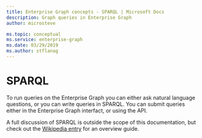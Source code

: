 ```yaml
---
title: Enterprise Graph concepts - SPARQL | Microsoft Docs
description: Graph queries in Enterprise Graph
author: microsteve

ms.topic: conceptual
ms.service: enterprise-graph 
ms.date: 03/29/2019
ms.author: stflanag
---
```


# SPARQL

To run queries on the Enterprise Graph you can either ask natural language questions, or you can write queries in SPARQL. You can submit queries either in the Enterprise Graph interfact, or using the API.

A full discussion of SPARQL is outside the scope of this documentation, but check out the <a href="https://en.wikipedia.org/wiki/SPARQL">Wikipedia entry</a> for an overview guide.
